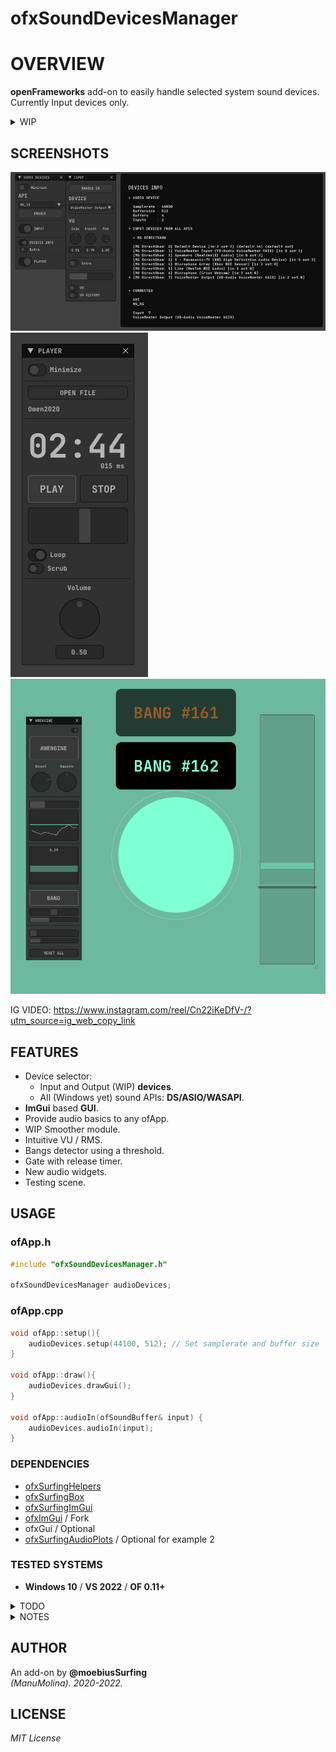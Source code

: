 # ofxSoundDevicesManager

# OVERVIEW
**openFrameworks** add-on to easily handle selected system sound devices.  
Currently Input devices only.  
 
<details>
<summary>WIP</summary>

- ONLY MS WINDOWS YET. SHOULD ADD macOS / Linux APIs ENGINES.
- USING MS DIRECTSHOW. ASIO OR WASAPI HAS NOT BEEN TESTED BUT SHOULD WORK.
- CURRENTLY USING ONLY INPUT YET. INTENDED TO BE USED ON AN AUDIO ANALYZER.
- DEVICES OUTPUT SELECTOR SEEMS NOT WORKING YET. USES THE DEFAULT DEVICE.
- COMPATIBLE WITH ofxSurfingAudioPlots FOR STYLED WAVEFORM PLOT.
</details>

## SCREENSHOTS

![](/1-example_Basic/Capture.PNG)  
![](/4-example_Player/Capture.PNG)  
![](/5-example_ExtrasDetector/Capture.PNG)  

IG VIDEO: https://www.instagram.com/reel/Cn22iKeDfV-/?utm_source=ig_web_copy_link  

## FEATURES
- Device selector: 
	- Input and Output (WIP) **devices**.
	- All (Windows yet) sound APIs: **DS/ASIO/WASAPI**. 
- **ImGui** based **GUI**.
- Provide audio basics to any ofApp.
- WIP Smoother module.
- Intuitive VU / RMS.
- Bangs detector using a threshold.
- Gate with release timer.
- New audio widgets.
- Testing scene.

## USAGE
 
### ofApp.h
```.cpp
#include "ofxSoundDevicesManager.h"

ofxSoundDevicesManager audioDevices;
```

### ofApp.cpp
```.cpp
void ofApp::setup(){
	audioDevices.setup(44100, 512); // Set samplerate and buffer size
}

void ofApp::draw(){
	audioDevices.drawGui();
}

void ofApp::audioIn(ofSoundBuffer& input) {
	audioDevices.audioIn(input);
}
```

### DEPENDENCIES
* [ofxSurfingHelpers](https://github.com/moebiussurfing/ofxSurfingHelpers)
* [ofxSurfingBox](https://github.com/moebiussurfing/ofxSurfingBox)
* [ofxSurfingImGui](https://github.com/moebiussurfing/ofxSurfingImGui)
* [ofxImGui](https://github.com/Daandelange/ofxImGui/) / Fork
* ofxGui / Optional
* [ofxSurfingAudioPlots](https://github.com/moebiussurfing/ofxSurfingAudioPlots/) / Optional for example 2

### TESTED SYSTEMS
- **Windows 10** / **VS 2022** / **OF 0.11+**

<details>
<summary>TODO</summary>

* Make it https://github.com/roymacdonald/ofxSoundObjects compatible. (?)
* Merge some stuff from https://github.com/roymacdonald/ofxSoundDeviceManager. (?)
* Test and make it macOS-compatible.
* Improve settings using Port names instead of Port Numbers.
</details>

<details>
<summary>NOTES</summary>

* Would crash when hot-changing the sound API **DS/ASIO/WASAPI**, but should wake up and reload fine the settings after restarting the app or by hardcoding devices. 
</details>

## AUTHOR
An add-on by **@moebiusSurfing**  
*(ManuMolina). 2020-2022.*

## LICENSE
*MIT License*
